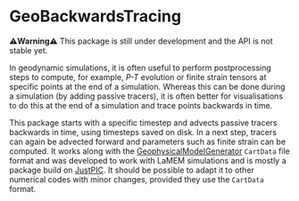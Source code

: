 # GeoBackwardsTracing

:warning:**Warning**:warning: This package is still under development and the API is not stable yet. 

In geodynamic simulations, it is often useful to perform postprocessing steps to compute, for example, *P-T* evolution or finite strain tensors at specific points at the end of a simulation. Whereas this can be done during a simulation (by adding passive tracers), it is often better for visualisations to do this at the end of a simulation and trace points backwards in time.

This package starts with a specific timestep and advects passive tracers backwards in time, using timesteps saved on disk. In a next step, tracers can again be advected forward and parameters such as finite strain can be computed. It works along with the [GeophysicalModelGenerator](https://github.com/JuliaGeodynamics/GeophysicalModelGenerator.jl) `CartData` file format and was developed to work with LaMEM simulations and is mostly a package build on [JustPIC](https://github.com/JuliaGeodynamics/JustPIC.jl). It should be possible to adapt it to other numerical codes with minor changes, provided they use the `CartData` format.

